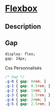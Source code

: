 # [Flexbox](../readme.md)

## Description

## Gap

```css
display: flex;
gap: 24px;
```

Css Personnalisés

```css
/* Gap */
.g-0 { gap: 0rem; }
.g-1 { gap: 0.5rem; }
.g-2 { gap: 1rem; }
.g-3 { gap: 1.5rem; }
.g-4 { gap: 2rem; }
.g-5 { gap: 2.5rem; }
```
